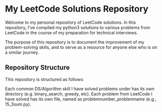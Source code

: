 # **My LeetCode Solutions Repository**
Welcome to my personal repository of LeetCode solutions. In this repository, I've compiled my python3 solutions to various problems from LeetCode in the course of my preparation for technical interviews.

The purpose of this repository is to document the improvement of my problem-solving skills, and to serve as a resource for anyone else who is on a similar journey.

## **Repository Structure**
This repository is structured as follows:

Each common DS/Algorithm skill I have solved problems under has its own directory (e.g. binary_search, greedy, etc). Each problem from LeetCode I have solved has its own file, named as problemnumber_problemname (e.g., 15_3sum.py).
